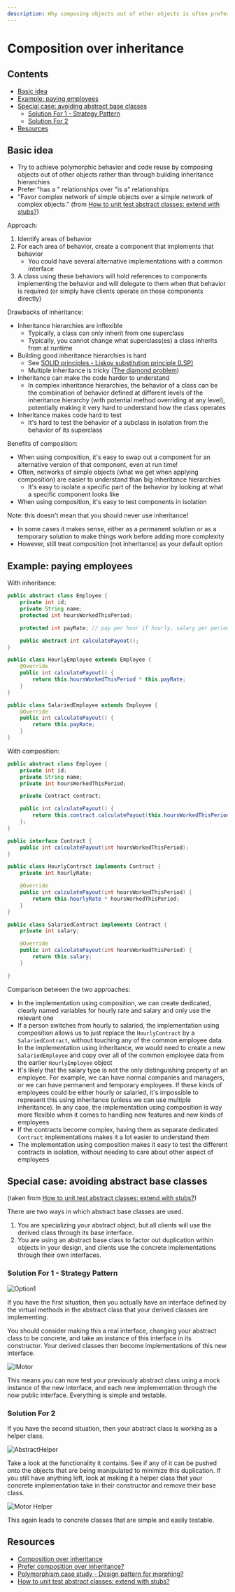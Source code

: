 ```yaml
---
description: Why composing objects out of other objects is often preferable to creating inheritance hierarchies
---
```


# Composition over inheritance

## Contents

-   [Basic idea](#basic-idea)
-   [Example: paying employees](#example-paying-employees)
-   [Special case: avoiding abstract base classes](#special-case-avoiding-abstract-base-classes)
    -   [Solution For 1 - Strategy Pattern](#solution-for-1---strategy-pattern)
    -   [Solution For 2](#solution-for-2)
-   [Resources](#resources)

## Basic idea

-   Try to achieve polymorphic behavior and code reuse by composing objects out of other objects rather than through building inheritance hierarchies
-   Prefer "has a " relationships over "is a" relationships
-   "Favor complex network of simple objects over a simple network of complex objects." (from [How to unit test abstract classes: extend with stubs?](https://stackoverflow.com/questions/243274/how-to-unit-test-abstract-classes-extend-with-stubs))

Approach:

1.  Identify areas of behavior
2.  For each area of behavior, create a component that implements that behavior
    -   You could have several alternative implementations with a common interface
3.  A class using these behaviors will hold references to components implementing the behavior and will delegate to them when that behavior is required (or simply have clients operate on those components directly)

Drawbacks of inheritance:

-   Inheritance hierarchies are inflexible
    -   Typically, a class can only inherit from one superclass
    -   Typically, you cannot change what superclass(es) a class inherits from at runtime
-   Building good inheritance hierarchies is hard
    -   See [SOLID principles - Liskov substitution principle (LSP)](./SOLID-principles.md#liskov-substitution-principle-lsp)
    -   Multiple inheritance is tricky ([The diamond problem](https://en.wikipedia.org/wiki/Multiple_inheritance#The_diamond_problem))
-   Inheritance can make the code harder to understand
    -   In complex inheritance hierarchies, the behavior of a class can be the combination of behavior defined at different levels of the inheritance hierarchy (with potential method overriding at any level), potentially making it very hard to understand how the class operates
-   Inheritance makes code hard to test
    -   It's hard to test the behavior of a subclass in isolation from the behavior of its superclass

Benefits of composition:

-   When using composition, it's easy to swap out a component for an alternative version of that component, even at run time!
-   Often, networks of simple objects (what we get when applying composition) are easier to understand than big inheritance hierarchies
    -   It's easy to isolate a specific part of the behavior by looking at what a specific component looks like
-   When using composition, it's easy to test components in isolation

Note: this doesn't mean that you should never use inheritance! 

-   In some cases it makes sense, either as a permanent solution or as a temporary solution to make things work before adding more complexity
-   However, still treat composition (not inheritance) as your default option

## Example: paying employees

With inheritance:

```java
public abstract class Employee {
    private int id;
    private String name;
    protected int hoursWorkedThisPeriod;

    protected int payRate; // pay per hour if hourly, salary per period if salaried

    public abstract int calculatePayout();
}

public class HourlyEmployee extends Employee {
    @Override
    public int calculatePayout() {
        return this.hoursWorkedThisPeriod * this.payRate;
    }
}

public class SalariedEmployee extends Employee {
    @Override
    public int calculatePayout() {
        return this.payRate;
    }
}
```

With composition:

```java
public abstract class Employee {
    private int id;
    private String name;
    private int hoursWorkedThisPeriod;

    private Contract contract;

    public int calculatePayout() {
        return this.contract.calculatePayout(this.hoursWorkedThisPeriod);
    };
}

public interface Contract {
    public int calculatePayout(int hoursWorkedThisPeriod);
}

public class HourlyContract implements Contract {
    private int hourlyRate;

    @Override
    public int calculatePayout(int hoursWorkedThisPeriod) {
        return this.hourlyRate * hoursWorkedThisPeriod;
    }
}

public class SalariedContract implements Contract {
    private int salary;

    @Override
    public int calculatePayout(int hoursWorkedThisPeriod) {
        return this.salary;
    }

}
```

Comparison between the two approaches:

-   In the implementation using composition, we can create dedicated, clearly named variables for hourly rate and salary and only use the relevant one
-   If a person switches from hourly to salaried, the implementation using composition allows us to just replace the `HourlyContract` by a `SalariedContract`, without touching any of the common employee data. In the implementation using inheritance, we would need to create a new `SalariedEmployee` and copy over all of the common employee data from the earlier `HourlyEmployee` object
-   It's likely that the salary type is not the only distinguishing property of an employee. For example, we can have normal companies and managers, or we can have permanent and temporary employees. If these kinds of employees could be either hourly or salaried, it's impossible to represent this using inheritance (unless we can use multiple inheritance). In any case, the implementation using composition is way more flexible when it comes to handling new features and new kinds of employees
-   If the contracts become complex, having them as separate dedicated `Contract` implementations makes it a lot easier to understand them
-   The implementation using composition makes it easy to test the different contracts in isolation, without needing to care about other aspect of employees

## Special case: avoiding abstract base classes

(taken from [How to unit test abstract classes: extend with stubs?](https://stackoverflow.com/questions/243274/how-to-unit-test-abstract-classes-extend-with-stubs))

There are two ways in which abstract base classes are used.

1.  You are specializing your abstract object, but all clients will use the derived class through its base interface.
2.  You are using an abstract base class to factor out duplication within objects in your design, and clients use the concrete implementations through their own interfaces.

### Solution For 1 - Strategy Pattern

![Option1](https://i.stack.imgur.com/Bu4Vy.png)

If you have the first situation, then you actually have an interface defined by the virtual methods in the abstract class that your derived classes are implementing.

You should consider making this a real interface, changing your abstract class to be concrete, and take an instance of this interface in its constructor. Your derived classes then become implementations of this new interface.

![IMotor](https://i.stack.imgur.com/wPPqA.png)

This means you can now test your previously abstract class using a mock instance of the new interface, and each new implementation through the now public interface. Everything is simple and testable.

### Solution For 2

If you have the second situation, then your abstract class is working as a helper class.

![AbstractHelper](https://i.stack.imgur.com/ABrGO.png)

Take a look at the functionality it contains. See if any of it can be pushed onto the objects that are being manipulated to minimize this duplication. If you still have anything left, look at making it a helper class that your concrete implementation take in their constructor and remove their base class.

![Motor Helper](https://i.stack.imgur.com/eySjQ.png)

This again leads to concrete classes that are simple and easily testable.

## Resources

-   [Composition over inheritance](https://en.wikipedia.org/wiki/Composition_over_inheritance)
-   [Prefer composition over inheritance?](https://stackoverflow.com/questions/49002/prefer-composition-over-inheritance)
-   [Polymorphism case study - Design pattern for morphing?](https://softwareengineering.stackexchange.com/questions/408246/polymorphism-case-study-design-pattern-for-morphing)
-   [How to unit test abstract classes: extend with stubs?](https://stackoverflow.com/questions/243274/how-to-unit-test-abstract-classes-extend-with-stubs)

